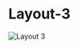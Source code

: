 # Layout-3
![Layout 3](https://user-images.githubusercontent.com/100553759/176012913-d491ea0e-2871-40a2-9f9e-10fd034257ef.png)

